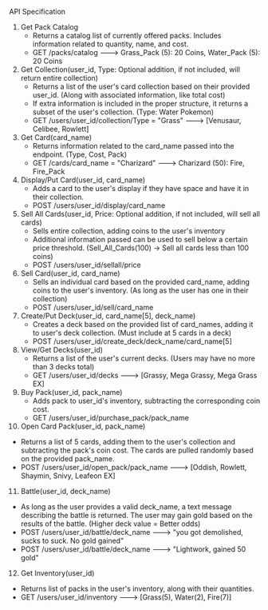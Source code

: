 API Specification
1. Get Pack Catalog
   - Returns a catalog list of currently offered packs. Includes information related to quantity, name, and cost.
   - GET /packs/catalog ---> Grass_Pack (5): 20 Coins, Water_Pack (5): 20 Coins
2. Get Collection(user_id, Type: Optional addition, if not included, will return entire collection)
   - Returns a list of the user's card collection based on their provided user_id. (Along with associated information, like total cost)
   - If extra information is included in the proper structure, it returns a subset of the user's collection. (Type: Water Pokemon)
   - GET /users/user_id/collection/Type = "Grass" ---> [Venusaur, Celibee, Rowlett]
3. Get Card(card_name)
   - Returns information related to the card_name passed into the endpoint. (Type, Cost, Pack)
   - GET /cards/card_name = "Charizard" ---> Charizard (50): Fire, Fire_Pack
4. Display/Put Card(user_id, card_name)
   - Adds a card to the user's display if they have space and have it in their collection.
   - POST /users/user_id/display/card_name
5. Sell All Cards(user_id, Price: Optional addition, if not included, will sell all cards)
   - Sells entire collection, adding coins to the user's inventory
   - Additional information passed can be used to sell below a certain price threshold. (Sell_All_Cards(100) -> Sell all cards less than 100 coins)
   - POST /users/user_id/sellall/price
6. Sell Card(user_id, card_name)
   - Sells an individual card based on the provided card_name, adding coins to the user's inventory. (As long as the user has one in their collection)
   - POST /users/user_id/sell/card_name
7. Create/Put Deck(user_id, card_name[5], deck_name)
   - Creates a deck based on the provided list of card_names, adding it to user's deck collection. (Must include at 5 cards in a deck)
   - POST /users/user_id/create_deck/deck_name/card_name[5]
8. View/Get Decks(user_id)
   - Returns a list of the user's current decks. (Users may have no more than 3 decks total)
   - GET /users/user_id/decks ---> [Grassy, Mega Grassy, Mega Grass EX]
9. Buy Pack(user_id, pack_name)
   - Adds pack to user_id's inventory, subtracting the corresponding coin cost.
   - GET /users/user_id/purchase_pack/pack_name
10. Open Card Pack(user_id, pack_name)
   - Returns a list of 5 cards, adding them to the user's collection and subtracting the pack's coin cost. The cards are pulled randomly based on the provided pack_name.
   - POST /users/user_id/open_pack/pack_name ---> [Oddish, Rowlett, Shaymin, Snivy, Leafeon EX]
11. Battle(user_id, deck_name)
   - As long as the user provides a valid deck_name, a text message describing the battle is returned. The user may gain gold based on the results of the battle. (Higher deck value = Better odds)
   - POST /users/user_id/battle/deck_name ---> "you got demolished, sucks to suck. No gold gained"
   - POST /users/user_id/battle/deck_name ---> "Lightwork, gained 50 gold"
12. Get Inventory(user_id)
   - Returns list of packs in the user's inventory, along with their quantities.
   - GET /users/user_id/inventory ---> [Grass(5), Water(2), Fire(7)] 


